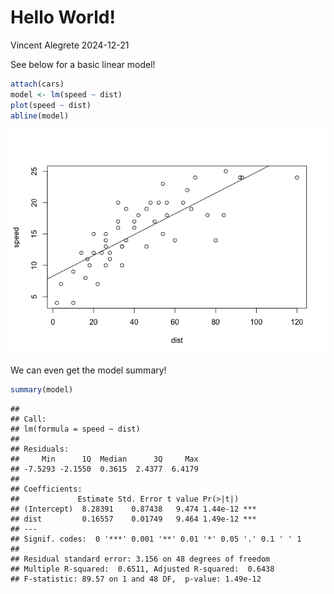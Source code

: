 Hello World!
================
Vincent Alegrete
2024-12-21

See below for a basic linear model!

``` r
attach(cars)
model <- lm(speed ~ dist)
plot(speed ~ dist)
abline(model)
```

![](HelloWorld_files/figure-gfm/unnamed-chunk-1-1.png)<!-- -->

We can even get the model summary!

``` r
summary(model)
```

    ## 
    ## Call:
    ## lm(formula = speed ~ dist)
    ## 
    ## Residuals:
    ##     Min      1Q  Median      3Q     Max 
    ## -7.5293 -2.1550  0.3615  2.4377  6.4179 
    ## 
    ## Coefficients:
    ##             Estimate Std. Error t value Pr(>|t|)    
    ## (Intercept)  8.28391    0.87438   9.474 1.44e-12 ***
    ## dist         0.16557    0.01749   9.464 1.49e-12 ***
    ## ---
    ## Signif. codes:  0 '***' 0.001 '**' 0.01 '*' 0.05 '.' 0.1 ' ' 1
    ## 
    ## Residual standard error: 3.156 on 48 degrees of freedom
    ## Multiple R-squared:  0.6511, Adjusted R-squared:  0.6438 
    ## F-statistic: 89.57 on 1 and 48 DF,  p-value: 1.49e-12
